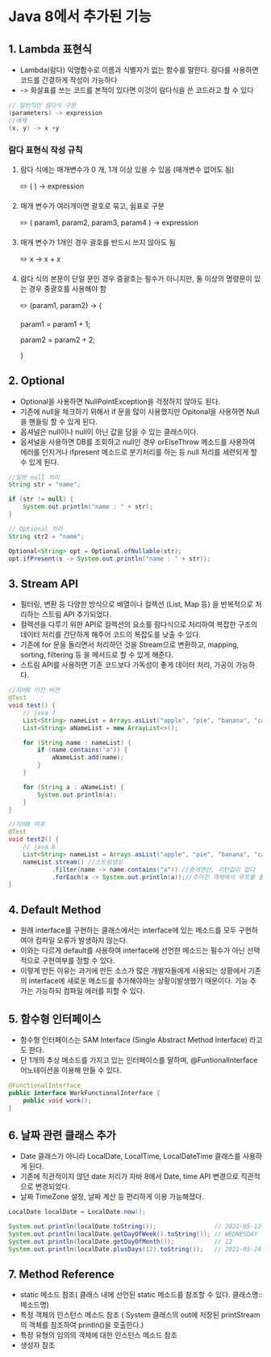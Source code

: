 # Java 8에서 추가된 기능

## 1. Lambda 표현식

- Lambda(람다) 익명함수로 이름과 식별자가 없는 함수를 말한다. 람다를 사용하면 코드를 간결하게 작성이 가능하다
- -> 화살표를 쓰는 코드를 본적이 있다면 이것이 람다식을 쓴 코드라고 할 수 있다

```java
// 일반적인 람다식 구문 
(parameters) -> expression
//예제
(x, y) -> x +y
```

### 람다 표현식 작성 규칙

1. 람다 식에는 매개변수가 0 개, 1개 이상 있을 수 있음 (매개변수 없어도 됨)
    
    <aside>
    ✏️ ( ) -> expression
    
    </aside>
    
2. 매개 변수가 여러개이면 괄호로 묶고, 쉼표로 구분
    
    <aside>
    ✏️ ( param1, param2, param3, param4 ) -> expression
    
    </aside>
    
3. 매개 변수가 1개인 경우 괄호를 반드시 쓰지 않아도 됨
    
    <aside>
    ✏️ x -> x + x
    
    </aside>
    
4. 람다 식의 본문이 단일 문인 경우 중괄호는 필수가 아니지만, 둘 이상의 명령문이 있는 경우 중괄호를 사용해야 함
    
    <aside>
    ✏️ (param1, param2) -> {
    
    param1 = param1 + 1;
    
    param2 = param2 + 2;
    
    }
    
    </aside>
    

## 2. Optional

- Optional을 사용하면 NullPointException을 걱정하지 않아도 된다.
- 기존에 null을 체크하기 위해서 if 문을 많이 사용했지만 Opitonal을 사용하면 Null을 핸들링 할 수 있게 된다.
- 옵셔널은 null이나 null이 아닌 값을 담을 수 있는 클래스이다.
- 옵셔널을 사용하면 DB를 조회하고 null인 경우 orElseThrow 메소드를 사용하여 에러를 던지거나 ifpresent 메소드로 분기처리를 하는 등 null 처리를 세련되게 할 수 있게 된다.

```java
//일반 null 처리
String str = "name";

if (str != null) {
	System.out.println("name : " + str);
}

// Optional 처리 
String str2 = "name";

Optional<String> opt = Optional.ofNullable(str);
opt.ifPresent(s -> System.out.println("name : " + str));
```

## 3. Stream API

- 필터링, 변환 등 다양한 방식으로 배열이나 컬렉션 (List, Map 등) 을 반복적으로 처리하는 스트림 API 추가되었다.
- 컬렉션을 다루기 위한 API로 컬렉션의 요소를 람다식으로 처리하여 복잡한 구조의 데이터 처리를 간단하게 해주어 코드의 복잡도를 낮출 수 있다.
- 기존에 for 문을 돌리면서 처리하던 것을 Stream으로 변환하고, mapping, sorting, filtering 등 을 메서드로 할 수 있게 해준다.
- 스트림 API를 사용하면 기존 코드보다 가독성이 좋게 데이터 처리, 가공이 가능하다.

```java
//자바8 이전 버전
@Test
void test() {
    // java 7
    List<String> nameList = Arrays.asList("apple", "pie", "banana", "cake", "coffee", "latte");
    List<String> aNameList = new ArrayList<>();

    for (String name : nameList) {
        if (name.contains("a")) {
            aNameList.add(name);
        }
    }

    for (String a : aNameList) {
        System.out.println(a);
    }
}

//자바8 이후 
@Test
void test2() {
    // java 8
    List<String> nameList = Arrays.asList("apple", "pie", "banana", "cake", "coffee", "latte");
    nameList.stream() //스트림생성
            .filter(name -> name.contains("a")) //중개연산, 리턴값이 없다
            .forEach(a -> System.out.println(a));//주어진 객체에서 루프를 돌면서 명령을 수행한다
}
```

## 4. Default Method

- 원래 interface를 구현하는 클래스에서는 interface에 있는 메소드를 모두 구현하여야 컴파일 오류가 발생하지 않는다.
- 이와는 다르게 default를 사용하여 interface에 선언한 메소드는 필수가 아닌 선택적으로 구현여부를 정할 수 있다.
- 이렇게 만든 이유는 과거에 만든 소스가 많은 개발자들에게 사용되는 상황에서 기존의 interface에 새로운 메소드를 추가해야하는 상황이발생했기 때문이다. 기능 추가는 가능하되 컴파일 에러를 피할 수 있다.

## 5. 함수형 인터페이스

- 함수형 인터페이스는 SAM Interface (Single Abstract Method Interface) 라고도 한다.
- 단 1개의 추상 메소드를 가지고 있는 인터페이스를 말하며, @FuntionalInterface 어노테이션을 이용해 만들 수 있다.

```java
@FunctionalInterface
public interface WorkFunctionalInterface {
    public void work();
}
```

## 6. 날짜 관련 클래스 추가

- Date 클래스가 아니라 LocalDate, LocalTime, LocalDateTime 클래스를 사용하게 된다.
- 기존에 직관적이지 않던 date 처리가 자바 8에서 Date, time API 변경으로 직관적으로 변경되었다.
- 날짜 TimeZone 설정, 날짜 계산 등 편리하게 이용 가능해졌다.

```java
LocalDate localDate = LocalDate.now();

System.out.println(localDate.toString());                // 2021-05-12
System.out.println(localDate.getDayOfWeek().toString()); // WEDNESDAY
System.out.println(localDate.getDayOfMonth());           // 12
System.out.println(localDate.plusDays(12).toString());   // 2021-05-24
```

## 7. **Method Reference**

- static 메소드 참조( 클래스 내에 선언된 static 메소드를 참조할 수 있다. 클래스명::메소드명)
- 특정 객체의 인스턴스 메소드 참조 ( System 클래스의 out에 저장된 printStream의 객체를 참조하여 println()을 호출한다.)
- 특정 유형의 임의의 객체에 대한 인스턴스 메소드 참조
- 생성자 참조
